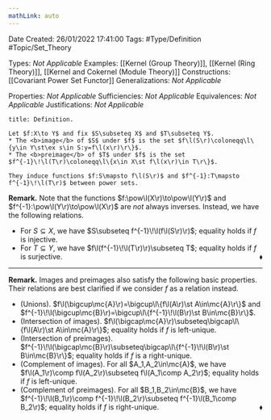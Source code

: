 ```yaml
---
mathLink: auto
---
```


<div class="topSpace"></div>

Date Created: 26/01/2022 17:41:00
Tags: #Type/Definition #Topic/Set_Theory

Types: <i>Not Applicable</i>
Examples: [[Kernel (Group Theory)]], [[Kernel (Ring Theory)]], [[Kernel and Cokernel (Module Theory)]]
Constructions: [[Covariant Power Set Functor]]
Generalizations: <i>Not Applicable</i>

Properties: <i>Not Applicable</i>
Sufficiencies: <i>Not Applicable</i>
Equivalences: <i>Not Applicable</i>
Justifications: <i>Not Applicable</i>

``` ad-Definition
title: Definition.

Let $f:X\to Y$ and fix $S\subseteq X$ and $T\subseteq Y$.
* The <b>image</b> of $S$ under $f$ is the set $f\l(S\r)\coloneqq\l\{y\in Y\st\ex s\in S:y=f\l(x\r)\r\}$.
* The <b>preimage</b> of $T$ under $f$ is the set $f^{-1}\!\l(T\r)\coloneqq\l\{x\in X\st f\l(x\r)\in T\r\}$.

They induce functions $f:S\mapsto f\l(S\r)$ and $f^{-1}:T\mapsto f^{-1}\!\l(T\r)$ between power sets.

```

<b>Remark.</b> Note that the functions $f:\pow\l(X\r)\to\pow\l(Y\r)$ and $f^{-1}:\pow\l(Y\r)\to\pow\l(X\r)$ are <i>not</i> always inverses. Instead, we have the following relations.
* For $S\subseteq X$, we have $S\subseteq f^{-1}\!\l(f\l(S\r)\r)$; equality holds if $f$ is injective.
* For $T\subseteq Y$, we have $f\l(f^{-1}\!\l(T\r)\r)\subseteq T$; equality holds if $f$ is surjective.<span style="float:right;">$\blacklozenge$</span>

---

<b>Remark.</b> Images and preimages also satisfy the following basic properties. Their relations are best clarified if we consider $f$ as a relation instead.
* (Unions). $f\l(\bigcup\mc{A}\r)=\bigcup\l\{f\l(A\r)\st A\in\mc{A}\r\}$ and $f^{-1}\!\l(\bigcup\mc{B}\r)=\bigcup\l\{f^{-1}\!\l(B\r)\st B\in\mc{B}\r\}$.
* (Intersection of images). $f\l(\bigcap\mc{A}\r)\subseteq\bigcap\l\{f\l(A\r)\st A\in\mc{A}\r\}$; equality holds if $f$ is left-unique.
* (Intersection of preimages). $f^{-1}\!\l(\bigcap\mc{B}\r)\subseteq\bigcap\l\{f^{-1}\!\l(B\r)\st B\in\mc{B}\r\}$; equality holds if $f$ is a right-unique.
* (Complement of images). For all $A_1,A_2\in\mc{A}$, we have $f\l(A_1\r)\comp f\l(A_2\r)\subseteq f\l(A_1\comp A_2\r)$; equality holds if $f$ is left-unique.
* (Complement of preimages). For all $B_1,B_2\in\mc{B}$, we have $f^{-1}\!\l(B_1\r)\comp f^{-1}\!\l(B_2\r)\subseteq f^{-1}\l(B_1\comp B_2\r)$; equality holds if $f$ is right-unique.<span style="float:right;">$\blacklozenge$</span>
